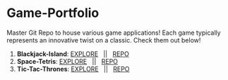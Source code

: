 # **Game-Portfolio**

Master Git Repo to house various game applications! Each game typically represents an innovative twist on a classic. Check them out below!

1. **Blackjack-Island**: [EXPLORE](https://blackjack-island-react.herokuapp.com/)&nbsp;&nbsp;&nbsp;||&nbsp;&nbsp;&nbsp;[REPO](https://github.com/jjss886/Blackjack-Island)
2. **Space-Tetris**: [EXPLORE](https://space-tetris-react.herokuapp.com/)&nbsp;&nbsp;&nbsp;||&nbsp;&nbsp;&nbsp;[REPO](https://github.com/jjss886/Space-Tetris)
3. **Tic-Tac-Thrones**: [EXPLORE](https://tic-tac-thrones.herokuapp.com/)&nbsp;&nbsp;&nbsp;||&nbsp;&nbsp;&nbsp;[REPO](https://github.com/jjss886/Tic-Tac-Thrones)
